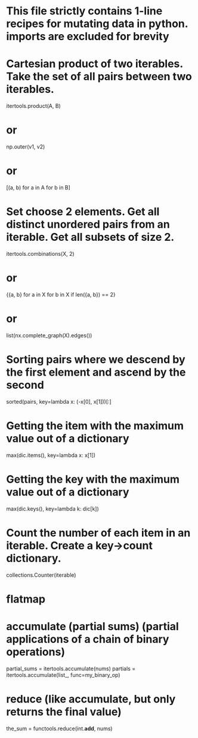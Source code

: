 # This file strictly contains 1-line recipes for mutating data in python. imports are excluded for brevity

# Cartesian product of two iterables. Take the set of all pairs between two iterables.
itertools.product(A, B)
# or
np.outer(v1, v2)
# or
[(a, b) for a in A for b in B]

# Set choose 2 elements. Get all distinct unordered pairs from an iterable. Get all subsets of size 2.
itertools.combinations(X, 2)
# or
{{a, b} for a in X for b in X if len({a, b}) == 2}
# or
list(nx.complete_graph(X).edges())

# Sorting pairs where we descend by the first element and ascend by the second
sorted(pairs, key=lambda x: (-x[0], x[1]))[:]

# Getting the item with the maximum value out of a dictionary
max(dic.items(), key=lambda x: x[1])

# Getting the key with the maximum value out of a dictionary
max(dic.keys(), key=lambda k: dic[k])

# Count the number of each item in an iterable.  Create a key->count dictionary.
collections.Counter(iterable)

# flatmap

# accumulate (partial sums) (partial applications of a chain of binary operations)
partial_sums = itertools.accumulate(nums)
partials = itertools.accumulate(list_, func=my_binary_op)

# reduce (like accumulate, but only returns the final value)
the_sum = functools.reduce(int.__add__, nums)

